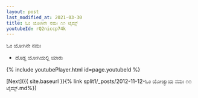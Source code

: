 ```yaml
---
layout: post
last_modified_at: 2021-03-30
title: ಓಂ ಯೋಗಿನೇ ನಮಃ ೧೧ ಟೈಮ್ಸ್
youtubeId: rQ2niccp74k
---
```

 
 
 ಓಂ ಯೋಗಿನೇ ನಮಃ  
 
 -  ದೊಡ್ಡ ಯೋಗಿಯಲ್ಲಿ ಯಾರು 
 
  
 
  
 
 
 
 
 
 


{% include youtubePlayer.html id=page.youtubeId %}
 
[Next]({{ site.baseurl }}{% link  split1/_posts/2012-11-12-ಓಂ ಯೋಜ್ಯಾಯ ನಮಃ ೧೧ ಟೈಮ್ಸ್.md%})
 
